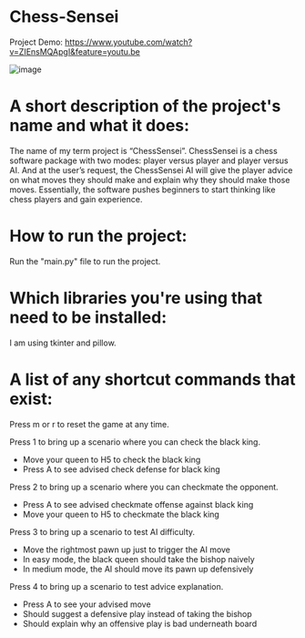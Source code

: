 # Chess-Sensei

Project Demo: https://www.youtube.com/watch?v=ZIEnsMQApgI&feature=youtu.be

![image](https://i.imgur.com/ocxdTgN.png)

A short description of the project's name and what it does:
==============================================================================
The name of my term project is “ChessSensei”. ChessSensei is a chess software 
package with two modes: player versus player and player versus AI. And at the 
user’s request, the ChessSensei AI will give the player advice on what moves 
they should make and explain why they should make those moves. Essentially, 
the software pushes beginners to start thinking like chess players and gain 
experience.

How to run the project:
==============================================================================
Run the "main.py" file to run the project.

Which libraries you're using that need to be installed:
==============================================================================
I am using tkinter and pillow.

A list of any shortcut commands that exist:
==============================================================================
Press m or r to reset the game at any time.

Press 1 to bring up a scenario where you can check the black king.
- Move your queen to H5 to check the black king
- Press A to see advised check defense for black king

Press 2 to bring up a scenario where you can checkmate the opponent.
- Press A to see advised checkmate offense against black king
- Move your queen to H5 to checkmate the black king

Press 3 to bring up a scenario to test AI difficulty.
- Move the rightmost pawn up just to trigger the AI move
- In easy mode, the black queen should take the bishop naively
- In medium mode, the AI should move its pawn up defensively

Press 4 to bring up a scenario to test advice explanation.
- Press A to see your advised move
- Should suggest a defensive play instead of taking the bishop
- Should explain why an offensive play is bad underneath board
